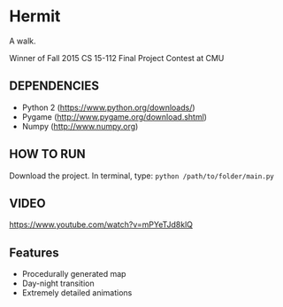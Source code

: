 # Hermit
A walk.

Winner of Fall 2015 CS 15-112 Final Project Contest at CMU

## DEPENDENCIES
* Python 2 (https://www.python.org/downloads/)
* Pygame (http://www.pygame.org/download.shtml)
* Numpy (http://www.numpy.org)

## HOW TO RUN
Download the project. In terminal, type:
`python /path/to/folder/main.py`


## VIDEO
https://www.youtube.com/watch?v=mPYeTJd8klQ

## Features
* Procedurally generated map
* Day-night transition
* Extremely detailed animations
